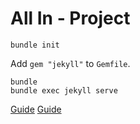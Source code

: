 # All In - Project

```
bundle init
```

Add `gem "jekyll"` to `Gemfile`.


```
bundle
bundle exec jekyll serve
```

[Guide](https://jekyllrb.com/docs/step-by-step/01-setup/)
[Guide](https://drive.google.com/file/d/1r7AARDHWhyibEccEScHm0kjs-lXQ0e3D/view)
